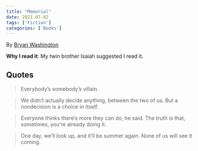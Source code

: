 ```yaml
---
title: "Memorial"
date: 2021-07-02
tags: ['Fiction']
categories: ['Books']
---
```


By [Bryan Washington](https://brywashing.com/)
  

**Why I read it**: My twin brother Isaiah suggested I read it.  



## Quotes

> Everybody’s somebody’s villain.

<!-- -->

> We didn’t actually decide anything, between the two of us. But a nondecision is a choice in itself.

<!-- -->

> Everyone thinks there’s more they can do, he said. The truth is that, sometimes, you’re already doing it.

<!-- -->

> One day, we’ll look up, and it’ll be summer again. None of us will see it coming.